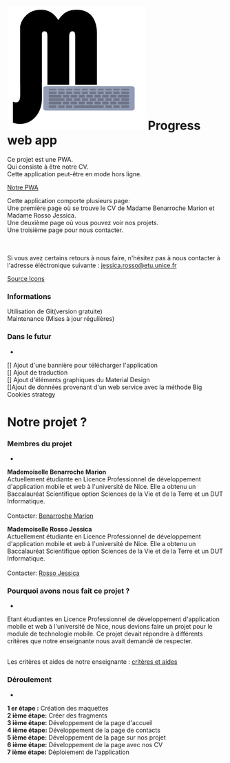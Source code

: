 
![alt tag](https://github.com/jessica-marion/jessica-marion.github.io/blob/master/logo.png)
Progress web app
==
Ce projet est une PWA.<br/>
Qui consiste à être notre CV.<br/>
Cette application peut-être en mode hors ligne.<br/>

[Notre PWA](https://jessica-marion.github.io/)<br/>

Cette application comporte plusieurs page:<br/>
Une première page où se trouve le CV de Madame Benarroche Marion et Madame Rosso Jessica. <br/>
Une deuxième page où vous pouvez voir nos projets.<br/>
Une troisième page pour nous contacter. <br/>





<br/>
<br/>
Si vous avez certains retours à nous faire, n'hésitez pas à nous contacter à l'adresse éléctronique suivante : 
<A HREF="jessica.rosso@etu.unice.fr">jessica.rosso@etu.unice.fr</A>

 
[Source Icons](http://www.flaticon.com/)<br/>




### Informations #
Utilisation de Git(version gratuite)<br/>
Maintenance (Mises à jour régulières)<br/>




### Dans le futur #
-

[] Ajout d'une bannière pour télécharger l'application <br/>
[] Ajout de traduction <br/>
[] Ajout d'éléments graphiques du Material Design <br/>
[]Ajout de données provenant d'un web service avec la méthode Big Cookies strategy <br/>



Notre projet ?
==
### Membres du projet #
-
<b>Mademoiselle Benarroche Marion</b><br/>
Actuellement étudiante en Licence Professionnel de développement d'application mobile et web à l'université de Nice. 
Elle a obtenu un Baccalauréat Scientifique option Sciences de la Vie et de la Terre et un DUT Informatique.<br/><br/>
Contacter: [Benarroche Marion](https://www.facebook.com/mbenarroche?fref=ts "Facebook Benarroche Marion")



<b>Mademoiselle Rosso Jessica</b><br/>
Actuellement étudiante en Licence Professionnel de développement d'application mobile et web à l'université de Nice. 
Elle a obtenu un Baccalauréat Scientifique option Sciences de la Vie et de la Terre et un DUT Informatique.<br/><br/>
Contacter: [Rosso Jessica](https://www.facebook.com/jessica.rosso.5 "Facebook Rosso Jessica")




### Pourquoi avons nous fait ce projet ? #
-
Etant étudiantes en Licence Professionnel de développement d'application mobile et web à l'université de Nice, 
nous devions faire un projet pour le module de technologie mobile. Ce projet devait répondre à différents 
critères que notre enseignante nous avait demandé de respecter. <br/><br/>

Les critères et aides de notre enseignante : [critères et aides](https://gitlab.com/chillcoding-at-the-beach/macha/wikis/page-progressive-web-app "sujet")


### Déroulement #
-
<b>1 er étape :</b> Création des maquettes <br/>
<b>2 ième étape:</b> Créer des fragments <br/>
<b>3 ième étape:</b> Développement de la page d'accueil <br/>
<b>4 ième étape:</b> Développement de la page de contacts <br/>
<b>5 ième étape:</b> Développement de la page sur nos projet  <br/>
<b>6 ième étape:</b> Développement de la page avec nos CV <br/>
<b>7 ième étape:</b>  Déploiement de l'application <br/>


